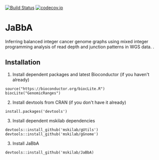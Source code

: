 [![Build Status](https://travis-ci.org/mskilab/JaBbA.svg?branch=master)](https://travis-ci.org/mskilab/JaBbA)
[![codecov.io](https://img.shields.io/codecov/c/github/mskilab/gUtils.svg)](https://codecov.io/github/mskilab/JaBbA?branch=master)

# JaBbA 

Inferring balanced integer cancer genome graphs using mixed integer programming analysis
of read depth and junction patterns in WGS data. . 

Installation
------------

1. Install dependent packages and latest Bioconductor (if you haven't already)

```{r}
source("https://bioconductor.org/biocLite.R")
biocLite("GenomicRanges")
```

2. Install devtools from CRAN (if you don't have it already)

```{r}
install.packages('devtools')
```

3. Install dependent mskilab dependencies

```{r}
devtools::install_github('mskilab/gUtils')
devtools::install_github('mskilab/gGnome')
```

3. Install JaBbA

```{r}
devtools::install_github('mskilab/JaBbA)
```
